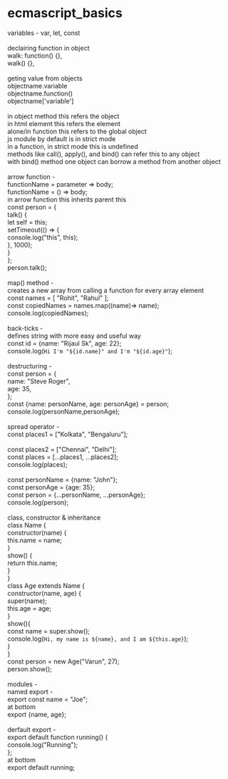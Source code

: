 # ecmascript_basics
variables - var, let, const</br>
</br>
declairing function in object</br>
walk: function() {},</br>
walk() {},</br>
</br>
geting value from objects</br>
objectname.variable</br>
objectname.function()</br>
objectname['variable']</br>
</br>
in object method this refers the object</br>
in html element this refers the element</br>
alone/in function this refers to the global object</br>
js module by default is in strict mode</br>
in a function, in strict mode this is undefined</br>
methods like call(), apply(), and bind() can refer this to any object</br>
with bind() method one object can borrow a method from another object</br>
</br>
arrow function -</br>
functionName = parameter => body;</br>
functionName = () => body;</br>
in arrow function this inherits parent this</br>
const person = {</br>
    talk() {</br>
        let self = this;</br>
        setTimeout(() => {</br>
            console.log("this", this);</br>
        }, 1000);</br>
    }</br>
};</br>
person.talk();</br>
</br>
map() method -</br>
creates a new array from calling a function for every array element</br>
const names  = [ "Rohit", "Rahul" ];</br>
const copiedNames = names.map((name)=> name);</br>
console.log(copiedNames);</br>
</br>
back-ticks -</br>
defines string with more easy and useful way</br>
const id = {name: "Rijaul Sk", age: 22};</br>
console.log(`Hi I'm "${id.name}" and I'm "${id.age}"`);</br>
</br>
destructuring -</br>
const person = {</br>
    name: "Steve Roger",</br>
    age: 35,</br>
};</br>
const {name: personName, age: personAge} = person;</br>
console.log(personName,personAge);</br>
</br>
spread operator -</br>
const places1 = ["Kolkata", "Bengaluru"];</br></br>
const places2 = ["Chennai", "Delhi"];</br>
const places = [...places1, ...places2];</br>
console.log(places);</br>
</br>
const personName = {name: "John"};</br>
const personAge = {age: 35};</br>
const person = {...personName, ...personAge};</br>
console.log(person);</br>
</br>
class, constructor & inheritance</br>
class Name {</br>
    constructor(name) {</br>
        this.name = name;</br>
    }</br>
    show() {</br>
        return this.name;</br>
    }</br>
}</br>
class Age extends Name {</br>
    constructor(name, age) {</br>
        super(name);</br>
        this.age = age;</br>
    }</br>
    show(){</br>
        const name = super.show();</br>
        console.log(`Hi, my name is ${name}, and I am ${this.age}`);</br>
    }</br>
}</br>
const person = new Age("Varun", 27);</br>
person.show();</br>
</br>
modules -</br>
named export -</br>
export const name = "Joe";</br>
at bottom</br>
export {name, age};</br>
</br>
derfault export -</br>
export default function running() {</br>
console.log("Running");</br>
};</br>
at bottom</br>
export default running;</br>
</br>
